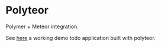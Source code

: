 # Polyteor

Polymer + Meteor integration.

See [here](http://polyteor-todo.meteor.com/) a working demo todo application built with polyteor.
